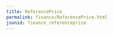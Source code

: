 ```yaml
---
title: ReferencePrice
permalink: finance/ReferencePrice.html
jsonid: finance_referenceprice
---
```

